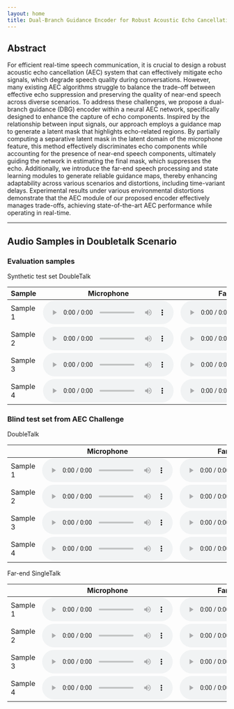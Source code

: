 ```yaml
---
layout: home
title: Dual-Branch Guidance Encoder for Robust Acoustic Echo Cancellation
---
```


## Abstract
For efficient real-time speech communication, it is crucial to design a robust acoustic echo cancellation (AEC) system that can effectively mitigate echo signals, which degrade speech quality during conversations. 
However, many existing AEC algorithms struggle to balance the trade-off between effective echo suppression and preserving the quality of near-end speech across diverse scenarios. 
To address these challenges, we propose a dual-branch guidance (DBG) encoder within a neural AEC network, specifically designed to enhance the capture of echo components.
Inspired by the relationship between input signals, our approach employs a guidance map to generate a latent mask that highlights echo-related regions.
By partially computing a separative latent mask in the latent domain of the microphone feature, this method effectively discriminates echo components while accounting for the presence of near-end speech components, ultimately guiding the network in estimating the final mask, which suppresses the echo.
Additionally, we introduce the far-end speech processing and state learning modules to generate reliable guidance maps, thereby enhancing adaptability across various scenarios and distortions, including time-variant delays.
Experimental results under various environmental distortions demonstrate that the AEC module of our proposed encoder effectively manages trade-offs, achieving state-of-the-art AEC performance while operating in real-time.

-----

## Audio Samples in Doubletalk Scenario

### Evaluation samples
Synthetic test set DoubleTalk

<table>
  <thead>
    <tr>
      <th>Sample</th>
      <th>Microphone</th>
      <th>Far-end speech</th>
      <th>Ground-Truth</th>
      <th>DTLN</th>
      <th>FTLSTM</th>
      <th>Proposed</th>
    </tr>
  </thead>
  <tbody>
    <tr>
      <td>Sample 1</td>
      <td><audio controls  src="assets/samples/mic_syn_babble_ser_-6db_00085.wav"> </audio></td>
      <td><audio controls  src="assets/samples/farend_syn_00085.wav"> </audio></td>
      <td><audio controls  src="assets/samples/nearend_babble_ser_-6db_00085.wav"> </audio></td>
      <td><audio controls  src="assets/samples/dtln_syn_babble_00085_babble_10dB.wav"> </audio></td>
      <td><audio controls  src="assets/samples/ftlstm_syn_babble_00085_babble_10dB.wav"> </audio></td>
      <td><audio controls  src="assets/samples/ours_syn_babble_00085_babble_10dB.wav"> </audio></td>
    </tr>
      <tr>
      <td>Sample 2</td>
      <td><audio controls  src="samples/mic_syn_real_ser_-6db_00127.wav"> </audio></td>
      <td><audio controls  src="samples/farend_syn_00127.wav"> </audio></td>
      <td><audio controls  src="samples/nearend_real_ser_-6db_00127.wav"> </audio></td>
      <td><audio controls  src="samples/dtln_syn_real_00127_None_20dB.wav"> </audio></td>
      <td><audio controls  src="samples/ftlstm_syn_real_00127_None_20dB.wav"> </audio></td>
      <td><audio controls  src="samples/ours_syn_real_00127_None_20dB.wav"> </audio></td>
      </tr>
    <tr>
      <td>Sample 3</td>
      <td><audio controls  src="samples/mic_syn_real_ser_-6db_00321.wav"> </audio></td>
      <td><audio controls  src="samples/farend_real_00321.wav"> </audio></td>
      <td><audio controls  src="samples/nearend_real_ser_-6db_00321.wav"> </audio></td>
      <td><audio controls  src="samples/dtln_syn_real_00321_None_10dB.wav"> </audio></td>
      <td><audio controls  src="samples/ftlstm_syn_real_00321_None_10dB.wav"> </audio></td>
      <td><audio controls  src="samples/ours_syn_real_00321_None_10dB.wav"> </audio></td>
      </tr>
    <tr>
      <td>Sample 4</td>
      <td><audio controls  src="samples/mic_syn_white_ser_-6db_00171.wav"> </audio></td>
      <td><audio controls  src="samples/farend_syn_00171.wav"> </audio></td>
      <td><audio controls  src="samples/nearend_white_ser_-6db_00171.wav"> </audio></td>
      <td><audio controls  src="samples/dtln_syn_white_00171_white_20dB.wav"> </audio></td>
      <td><audio controls  src="samples/ftlstm_syn_white_00171_white_20dB.wav"> </audio></td>
      <td><audio controls  src="samples/ours_syn_white_00171_white_20dB.wav"> </audio></td>
    </tr>
    
  </tbody>
</table>

### Blind test set from AEC Challenge
DoubleTalk

<table>
  <thead>
    <tr>
      <th> </th>
      <th>Microphone</th>
      <th>Far-end speech</th>
      <th>DTLN</th>
      <th>NKF-AEC</th>
      <th>Proposed</th>
    </tr>
  </thead>
  <tbody>
    <tr>
      <td>Sample 1</td>
      <td><audio controls  src="samples/blind_input_hvY1v0viv0yMdAXKa2y1aw_doubletalk_with_movement_mic.wav"> </audio></td>
      <td><audio controls  src="samples/blind_input_hvY1v0viv0yMdAXKa2y1aw_doubletalk_with_movement_farend.wav"> </audio></td>
      <td><audio controls  src="samples/blind_dtln_hvY1v0viv0yMdAXKa2y1aw_doubletalk_with_movement_mic.wav"> </audio></td>
      <td><audio controls  src="samples/blind_nkfaec_hvY1v0viv0yMdAXKa2y1aw_doubletalk_with_movement_mic.wav"> </audio></td>
      <td><audio controls  src="samples/blind_ours_hvY1v0viv0yMdAXKa2y1aw_doubletalk_with_movement_mic.wav"> </audio></td>
    </tr>
      <tr>
      <td>Sample 2</td>
      <td><audio controls  src="samples/blind_input_Lsa5WpwTpUeb7C9dc9RXuQ_doubletalk_mic.wav"> </audio></td>
      <td><audio controls  src="samples/blind_input_Lsa5WpwTpUeb7C9dc9RXuQ_doubletalk_farend.wav"> </audio></td>
      <td><audio controls  src="samples/blind_dtln_Lsa5WpwTpUeb7C9dc9RXuQ_doubletalk_with_movement_mic.wav"> </audio></td>
      <td><audio controls  src="samples/blind_nkfaec_Lsa5WpwTpUeb7C9dc9RXuQ_doubletalk_with_movement_mic.wav"> </audio></td>
      <td><audio controls  src="samples/blind_ours_Lsa5WpwTpUeb7C9dc9RXuQ_doubletalk_with_movement_mic.wav"> </audio></td>
      </tr>
    <tr>
      <td>Sample 3</td>
      <td><audio controls  src="samples/blind_input_nlSSRl4k50Gq2mIRYlMBCg_doubletalk_with_movement_mic.wav"> </audio></td>
      <td><audio controls  src="samples/blind_input_nlSSRl4k50Gq2mIRYlMBCg_doubletalk_with_movement_farend.wav"> </audio></td>
      <td><audio controls  src="samples/blind_dtln_nlSSRl4k50Gq2mIRYlMBCg_doubletalk_with_movement_mic.wav"> </audio></td>
      <td><audio controls  src="samples/blind_nkfaec_nlSSRl4k50Gq2mIRYlMBCg_doubletalk_with_movement_mic.wav"> </audio></td>
      <td><audio controls  src="samples/blind_ours_nlSSRl4k50Gq2mIRYlMBCg_doubletalk_with_movement_mic.wav"> </audio></td>
      </tr>
    <tr>
      <td>Sample 4</td>
      <td><audio controls  src="samples/blind_input_TGZ5Wq0SCUCOXPsfee3uMQ_doubletalk_with_movement_mic.wav"> </audio></td>
      <td><audio controls  src="samples/blind_input_TGZ5Wq0SCUCOXPsfee3uMQ_doubletalk_with_movement_farend.wav"> </audio></td>
      <td><audio controls  src="samples/blind_dtln_TGZ5Wq0SCUCOXPsfee3uMQ_doubletalk_with_movement_mic.wav"> </audio></td>
      <td><audio controls  src="samples/blind_nkfaec_TGZ5Wq0SCUCOXPsfee3uMQ_doubletalk_with_movement_mic.wav"> </audio></td>
      <td><audio controls  src="samples/blind_ours_TGZ5Wq0SCUCOXPsfee3uMQ_doubletalk_with_movement_mic.wav"> </audio></td>
    </tr>
    
  </tbody>
</table>


Far-end SingleTalk

<table>
  <thead>
    <tr>
      <th> </th>
      <th>Microphone</th>
      <th>Far-end speech</th>
      <th>DTLN</th>
      <th>NKF-AEC</th>
      <th>Proposed</th>
    </tr>
  </thead>
  <tbody>
    <tr>
      <td>Sample 1</td>
      <td><audio controls  src="samples/blind_input_JtodX3Ug6Eu5TYu0HN5IOw_farend_singletalk_mic.wav"> </audio></td>
      <td><audio controls  src="samples/blind_input_JtodX3Ug6Eu5TYu0HN5IOw_farend_singletalk_farend.wav"> </audio></td>
      <td><audio controls  src="samples/blind_dtln_JtodX3Ug6Eu5TYu0HN5IOw_farend_singletalk_mic.wav"> </audio></td>
      <td><audio controls  src="samples/blind_nkfaec_JtodX3Ug6Eu5TYu0HN5IOw_farend_singletalk_mic.wav"> </audio></td>
      <td><audio controls  src="samples/blind_ours_JtodX3Ug6Eu5TYu0HN5IOw_farend_singletalk_mic.wav"> </audio></td>
    </tr>
      <tr>
      <td>Sample 2</td>
      <td><audio controls  src="samples/blind_input_KOy0eftktkuJf180xtXudg_farend_singletalk_mic.wav"> </audio></td>
      <td><audio controls  src="samples/blind_input_KOy0eftktkuJf180xtXudg_farend_singletalk_farend.wav"> </audio></td>
      <td><audio controls  src="samples/blind_dtln_KOy0eftktkuJf180xtXudg_farend_singletalk_mic.wav"> </audio></td>
      <td><audio controls  src="samples/blind_nkfaec_KOy0eftktkuJf180xtXudg_farend_singletalk_mic.wav"> </audio></td>
      <td><audio controls  src="samples/blind_ours_KOy0eftktkuJf180xtXudg_farend_singletalk_mic.wav"> </audio></td>
      </tr>
    <tr>
      <td>Sample 3</td>
      <td><audio controls  src="assets/blind_input_mXuYaMbcZka0TpdHDdTlWA_farend_singletalk_mic.wav"> </audio></td>
      <td><audio controls  src="{{ site.url }}assets/blind_input_mXuYaMbcZka0TpdHDdTlWA_farend_singletalk_farend.wav"> </audio></td>
      <td><audio controls  src="{{ site.baseurl }}/assets/blind_dtln_mXuYaMbcZka0TpdHDdTlWA_farend_singletalk_mic.wav"> </audio></td>
      <td><audio controls  src="{{ site.baseurl }}/assets/blind_nkfaec_mXuYaMbcZka0TpdHDdTlWA_farend_singletalk_mic.wav"> </audio></td>
      <td><audio controls  src="{{ site.baseurl }}/assets/blind_ours_mXuYaMbcZka0TpdHDdTlWA_farend_singletalk_mic.wav"> </audio></td>
      </tr>
    <tr>
      <td>Sample 4</td>
      <td><audio controls  src="samples/blind_input_Uc4dmejgWUCTvn0XZbMTBw_farend_singletalk_mic.wav"> </audio></td>
      <td><audio controls  src="samples/blind_input_Uc4dmejgWUCTvn0XZbMTBw_farend_singletalk_farend.wav"> </audio></td>
      <td><audio controls  src="samples/blind_dtln_Uc4dmejgWUCTvn0XZbMTBw_farend_singletalk_mic.wav"> </audio></td>
      <td><audio controls  src="samples/blind_nkfaec_Uc4dmejgWUCTvn0XZbMTBw_farend_singletalk_mic.wav"> </audio></td>
      <td><audio controls  src="samples/blind_ours_Uc4dmejgWUCTvn0XZbMTBw_farend_singletalk_mic.wav"> </audio></td>
    </tr>
    
  </tbody>
</table>
